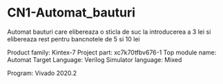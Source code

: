 # CN1-Automat_bauturi
Automat bauturi care elibereaza o sticla de suc la introducerea a 3 lei si elibereaza rest pentru bancnotele de 5 si 10 lei


Product family: Kintex-7
Project part: xc7k70tfbv676-1
Top module name: Automat
Target Language: Verilog
Simulator language: Mixed

Program: Vivado 2020.2
